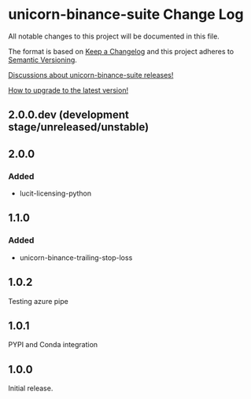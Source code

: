# unicorn-binance-suite Change Log

All notable changes to this project will be documented in this file.

The format is based on [Keep a Changelog](http://keepachangelog.com/) and this project adheres to 
[Semantic Versioning](http://semver.org/).

[Discussions about unicorn-binance-suite releases!](https://github.com/oliver-zehentleitner/unicorn-binance-suite/discussions/categories/releases)

[How to upgrade to the latest version!](https://oliver-zehentleitner.github.io/unicorn-binance-suite/readme.html#installation-and-upgrade)

## 2.0.0.dev (development stage/unreleased/unstable)

## 2.0.0
### Added
- lucit-licensing-python

## 1.1.0
### Added
- unicorn-binance-trailing-stop-loss

## 1.0.2
Testing azure pipe

## 1.0.1
PYPI and Conda integration

## 1.0.0
Initial release.
